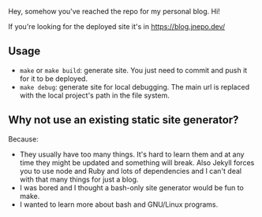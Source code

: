 Hey, somehow you've reached the repo for my personal blog. Hi!

If you're looking for the deployed site it's in https://blog.jnepo.dev/

## Usage

- `make` or `make build`: generate site.
You just need to commit and push it for it to be deployed.
- `make debug`: generate site for local debugging.
The main url is replaced with the local project's path in the file system.

## Why not use an existing static site generator?

Because:

- They usually have too many things. It's hard to learn them
and at any time they might be updated and something will break.
Also Jekyll forces you to use node and Ruby and lots of dependencies
and I can't deal with that many things for just a blog.
- I was bored and I thought a bash-only site generator
would be fun to make.
- I wanted to learn more about bash and GNU/Linux programs.


